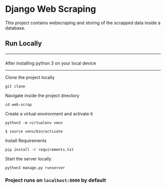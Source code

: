 # Django Web Scraping

<p>
This project contains webscraping and storing of the scrapped data inside a database.
</p>

## Run Locally<hr />

After installing python 3 on your local device<hr />

Clone the project locally

```
git clone
```

Navigate inside the project directory

```
cd web-scrap
```

Create a virtual environment and activate it

```
python3 -m virtualenv venv

$ source venv/bin/activate
```

Install Requirements

```
pip install -r requirements.txt
```

Start the server locally

```
python3 manage.py runserver
```

### Project runs on <code>localhost:8000</code> by default
